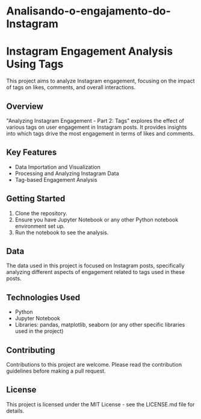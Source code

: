 # Analisando-o-engajamento-do-Instagram

# Instagram Engagement Analysis Using Tags

This project aims to analyze Instagram engagement, focusing on the impact of tags on likes, comments, and overall interactions.

## Overview

"Analyzing Instagram Engagement - Part 2: Tags" explores the effect of various tags on user engagement in Instagram posts. It provides insights into which tags drive the most engagement in terms of likes and comments.

## Key Features

- Data Importation and Visualization
- Processing and Analyzing Instagram Data
- Tag-based Engagement Analysis

## Getting Started

1. Clone the repository.
2. Ensure you have Jupyter Notebook or any other Python notebook environment set up.
3. Run the notebook to see the analysis.

## Data

The data used in this project is focused on Instagram posts, specifically analyzing different aspects of engagement related to tags used in these posts.

## Technologies Used

- Python
- Jupyter Notebook
- Libraries: pandas, matplotlib, seaborn (or any other specific libraries used in the project)

## Contributing

Contributions to this project are welcome. Please read the contribution guidelines before making a pull request.

## License

This project is licensed under the MIT License - see the LICENSE.md file for details.
